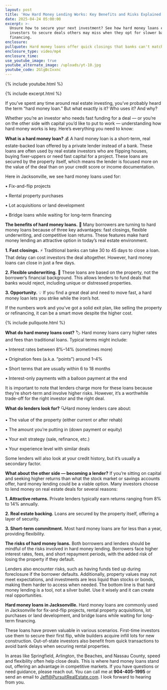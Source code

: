 ```yaml
---
layout: post
title: 'How Hard Money Lending Works: Key Benefits and Risks Explained'
date: 2025-04-24 05:00:00
excerpt: >-
  Unsure how to secure your next investment? See how hard money loans enable
  investors to secure deals others may miss when they opt for slower bank
  financing.
enclosure:
pullquote: Hard money loans offer quick closings that banks can't match.
enclosure_type: video/mp4
enclosure_time:
use_youtube_image: true
youtube_alternate_image: /uploads/yt-10.jpg
youtube_code: 2GlgBcIxxnc
---
```

{% include youtube.html %}

{% include excerpt.html %}

If you’ve spent any time around real estate investing, you’ve probably heard the term “hard money loan.” But what exactly is it? Who uses it? And why?

Whether you’re an investor who needs fast funding for a deal — or you’re on the other side with capital you’d like to put to work — understanding how hard money works is key. Here’s everything you need to know:

**What is a hard money loan?** 💰 A hard money loan is a short-term, real estate-backed loan offered by a private lender instead of a bank. These loans are often used by real estate investors who are flipping houses, buying fixer-uppers or need fast capital for a project. These loans are secured by the property itself, which means the lender is focused more on the value of the deal than on your credit score or income documentation.

Here in Jacksonville, we see hard money loans used for:

• Fix-and-flip projects

• Rental property purchases

• Lot acquisitions or land development

• Bridge loans while waiting for long-term financing

**The benefits of hard money loans.** 💸  Many borrowers are turning to hard money loans because of three key advantages: fast closings, flexible underwriting, and competitive loan returns. These features make hard money lending an attractive option in today’s real estate environment.

**1\. Fast closings.** ⚡ Traditional banks can take 30 to 45 days to close a loan. That delay can cost investors the deal altogether. However, hard money loans can close in just a few days.

**2\. Flexible underwriting.** 🔀 These loans are based on the property, not the borrower’s financial background. This allows lenders to fund deals that banks would reject, including unique or distressed properties.

**3\. Opportunity.** 💡 If you find a great deal and need to move fast, a hard money loan lets you strike while the iron’s hot.

If the numbers work and you’ve got a solid exit plan, like selling the property or refinancing, it can be a smart move despite the higher cost.

{% include pullquote.html %}

**What do hard money loans cost?** 🏷️ Hard money loans carry higher rates and fees than traditional loans. Typical terms might include:

• Interest rates between 8%–14% (sometimes more)

• Origination fees (a.k.a. “points”) around 1–4%

• Short terms that are usually within 6 to 18 months

• Interest-only payments with a balloon payment at the end

It is important to note that lenders charge more for these loans because they’re short-term and involve higher risks. However, it’s a worthwhile trade-off for the right investor and the right deal.

**What do lenders look for?** 🔍Hard money lenders care about:

• The value of the property (either current or after rehab)

• The amount you’re putting in (down payment or equity)

• Your exit strategy (sale, refinance, etc.)

• Your experience level with similar deals

Some lenders will also look at your credit history, but it’s usually a secondary factor.

**What about the other side — becoming a lender?** If you’re sitting on capital and seeking higher returns than what the stock market or savings accounts offer, hard money lending could be a viable option. Many investors choose to lend money on real estate deals for several reasons:

**1\. Attractive returns.** Private lenders typically earn returns ranging from 8% to 14% annually.

**2\. Real estate backing.** Loans are secured by the property itself, offering a layer of security.

**3\. Short-term commitment.** Most hard money loans are for less than a year, providing flexibility.

**The risks of hard money loans.** Both borrowers and lenders should be mindful of the risks involved in hard money lending. Borrowers face higher interest rates, fees, and short repayment periods, with the added risk of losing the property if they default.

Lenders also encounter risks, such as having funds tied up during foreclosure if the borrower defaults. Additionally, property values may not meet expectations, and investments are less liquid than stocks or bonds, making them harder to access when needed. The bottom line is that hard money lending is a tool, not a silver bullet. Use it wisely and it can create real opportunities.

**Hard money loans in Jacksonville.** Hard money loans are commonly used in Jacksonville for fix-and-flip projects, rental property acquisitions, lot purchases or land development, and bridge loans while waiting for long-term financing.

These loans have proven valuable in various scenarios. First-time investors use them to secure their first flip, while builders acquire infill lots for new construction. Out-of-state investors also benefit from quick transactions to avoid bank delays when securing rental properties.

In areas like Springfield, Arlington, the Beaches, and Nassau County, speed and flexibility often help close deals. This is where hard money loans stand out, offering an advantage in competitive markets. If you have questions or need guidance, please reach out. You can call me at **904-405-1995** or send an email to [Jeff@PursuitRealEstate.com](mailto:Jeff@PursuitRealEstate.com). I look forward to hearing from you.